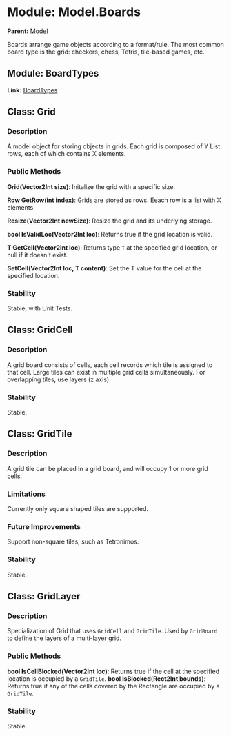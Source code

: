 # Module: Model.Boards

**Parent:** [Model](../model.md)

Boards arrange game objects according to a format/rule. The most common board type is the grid: checkers, chess, Tetris, tile-based games, etc.

## Module: BoardTypes

**Link:** [BoardTypes](BoardTypes.md)


## Class: Grid

### Description

A model object for storing objects in grids. Each grid is composed of Y List rows, each of which contains X elements.

### Public Methods

**Grid(Vector2Int size)**: Initalize the grid with a specific size.

**Row GetRow(int index)**: Grids are stored as rows. Eeach row is a list with X elements.

**Resize(Vector2Int newSize)**: Resize the grid and its underlying storage.

**bool IsValidLoc(Vector2Int loc)**: Returns true if the grid location is valid.

**T GetCell(Vector2Int loc)**: Returns type `T` at the specified grid location, or null if it doesn't exist.

**SetCell(Vector2Int loc, T content)**: Set the T value for the cell at the specified location.

### Stability

Stable, with Unit Tests.


## Class: GridCell

### Description

A grid board consists of cells, each cell records which tile is assigned to that cell. Large tiles can exist in multiple grid cells simultaneously. For overlapping tiles, use layers (z axis).

### Stability

Stable.


## Class: GridTile

### Description

A grid tile can be placed in a grid board, and will occupy 1 or more grid cells.

### Limitations

Currently only square shaped tiles are supported.

### Future Improvements

Support non-square tiles, such as Tetronimos.

### Stability

Stable.



## Class: GridLayer

### Description

Specialization of Grid that uses `GridCell` and `GridTile`. Used by `GridBoard` to define the layers of a multi-layer grid.

### Public Methods

**bool IsCellBlocked(Vector2Int loc)**: Returns true if the cell at the specified location is occupied by a `GridTile`.
**bool IsBlocked(Rect2Int bounds)**: Returns true if any of the cells covered by the Rectangle are occupied by a `GridTile`.

### Stability

Stable.
